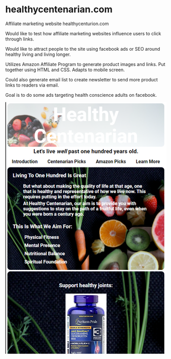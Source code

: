 # healthycentenarian.com
Affiliate marketing website healthycenturion.com

Would like to test how affiliate marketing websites influence users to click through links.

Would like to attract people to the site using facebook ads or SEO around healthy living and living longer.

Utilizes Amazon Affiliate Program to generate product images and links. Put together using HTML and CSS. Adapts to mobile screen.

Could also generate email list to create newsletter to send more product links to readers via email.

Goal is to do some ads targeting health conscience adults on facebook.

![Alt text](/images/screenshot.PNG?raw=true "screenshot")

